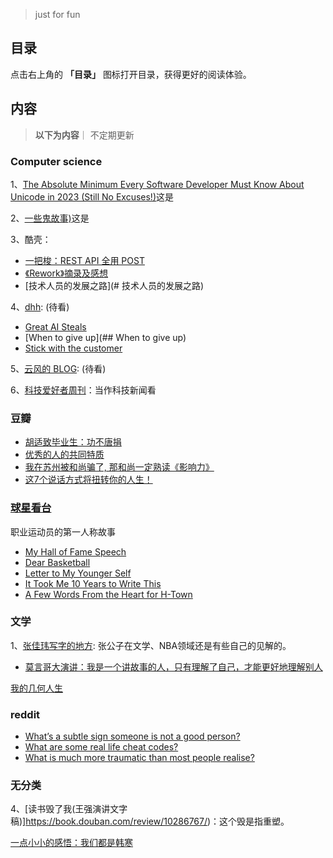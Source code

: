 
> just for fun
## 目录

点击右上角的 **「目录」** 图标打开目录，获得更好的阅读体验。

## 内容
> **以下为内容**｜ 不定期更新

###  Computer science

1、[The Absolute Minimum Every Software Developer Must Know About Unicode in 2023 (Still No Excuses!)](https://tonsky.me/blog/unicode/)这是



2、[一些鬼故事)](https://xargin.com/ghost-story/)这是



3、酷壳：
* [一把梭：REST API 全用 POST](https://coolshell.cn/articles/22173.html)
* [《Rework》摘录及感想](https://coolshell.cn/articles/9156.html)
* [技术人员的发展之路](# 技术人员的发展之路)

4、[dhh](https://world.hey.com/dhh):   (待看)
* [Great AI Steals](https://world.hey.com/dhh/great-ai-steals-280615be) 
* [When to give up](## When to give up)
* [Stick with the customer](https://world.hey.com/dhh/stick-with-the-customer-4942402f)

5、[云风的 BLOG](https://blog.codingnow.com/2006/02/):   (待看)

6、[科技爱好者周刊](https://www.ruanyifeng.com/blog/ )：当作科技新闻看

###  豆瓣
 * [胡适致毕业生：功不唐捐](https://www.douban.com/group/topic/27318108/?_i=6842682TYfJd_S)
 * [优秀的人的共同特质](https://book.douban.com/review/2890753/)
 * [我在苏州被和尚骗了, 那和尚一定熟读《影响力》](https://book.douban.com/review/2946641/)
 * [这7个说话方式将扭转你的人生！](https://book.douban.com/review/8185601/)


### [球星看台](https://www.theplayerstribune.com/) 
职业运动员的第一人称故事
 * [My Hall of Fame Speech](https://www.theplayerstribune.com/articles/yao-ming-basketball-hall-of-fame-speech-full-text)
 * [Dear Basketball](https://www.theplayerstribune.com/articles/dear-basketball)
 * [Letter to My Younger Self](https://www.theplayerstribune.com/articles/kobe-bryant-letter-to-my-younger-self)
 * [It Took Me 10 Years to Write This](https://www.theplayerstribune.com/myles-turner-nba-basketball-indiana-pacers-playoffs)
 * [A Few Words From the Heart for H-Town](https://www.theplayerstribune.com/jalen-green-nba-basketball-houston-rockets-phoenix-suns)


### 文学 

1、[张佳玮写字的地方](https://www.zhihu.com/people/zhang-jia-wei): 张公子在文学、NBA领域还是有些自己的见解的。


 * [莫言哥大演讲：我是一个讲故事的人，只有理解了自己，才能更好地理解别人](https://m.thepaper.cn/newsDetail_forward_20033145)

[我的几何人生](https://paper.people.com.cn/rmrb/pc/content/202412/21/content_30047414.html)


### reddit 
* [What’s a subtle sign someone is not a good person? ](https://www.reddit.com/r/AskReddit/comments/1m09nkc/whats_a_subtle_sign_someone_is_not_a_good_person/)
* [What are some real life cheat codes?](https://www.reddit.com/r/AskReddit/comments/18ycth4/what_are_some_real_life_cheat_codes/)
* [What is much more traumatic than most people realise?](https://www.reddit.com/r/AskReddit/comments/1lvkqbb/what_is_much_more_traumatic_than_most_people/)



###  无分类
4、[读书毁了我(王强演讲文字稿)]https://book.douban.com/review/10286767/)：这个毁是指重塑。

 

[一点小小的感悟：我们都是韩寒](https://lidang.medium.com/%E4%B8%80%E7%82%B9%E5%B0%8F%E5%B0%8F%E7%9A%84%E6%84%9F%E6%82%9F-%E6%88%91%E4%BB%AC%E9%83%BD%E6%98%AF%E9%9F%A9%E5%AF%92-ba466ee2eb36)

